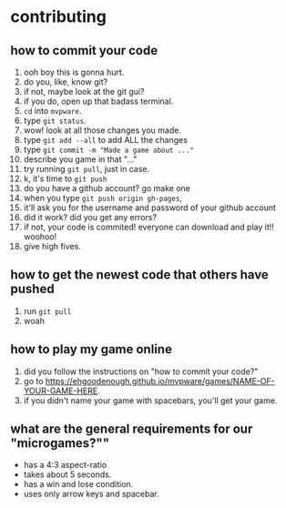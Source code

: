 # contributing #

## how to commit your code ##

1. ooh boy this is gonna hurt.
2. do you, like, know git?
3. if not, maybe look at the git gui?
4. if you do, open up that badass terminal.
5. `cd` into `mvpware`.
6. type `git status`.
7. wow! look at all those changes you made.
8. type `git add --all` to add ALL the changes
9. type `git commit -m "Made a game about ..."`
10. describe you game in that "..."
11. try running `git pull`, just in case.
11. k, it's time to `git push`
12. do you have a github account? go make one
13. when you type `git push origin gh-pages`,
14. it'll ask you for the username and password of your github account
15. did it work? did you get any errors?
16. if not, your code is commited! everyone can download and play it!! woohoo!
17. give high fives.

## how to get the newest code that others have pushed ##

1. run `git pull`
2. woah

## how to play my game online ##

1. did you follow the instructions on "how to commit your code?"
2. go to https://ehgoodenough.github.io/mvpware/games/NAME-OF-YOUR-GAME-HERE.
3. if you didn't name your game with spacebars, you'll get your game.

## what are the general requirements for our "microgames?"" ##

- has a 4:3 aspect-ratio
- takes about 5 seconds.
- has a win and lose condition.
- uses only arrow keys and spacebar.

